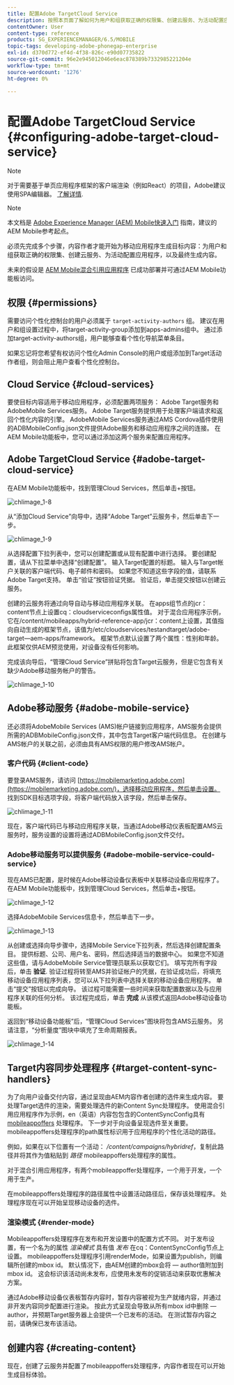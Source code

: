 ```yaml
---
title: 配置Adobe TargetCloud Service
description: 按照本页面了解如何为用户和组获取正确的权限集、创建云服务、为活动配置应用程序，以及最终生成内容。
contentOwner: User
content-type: reference
products: SG_EXPERIENCEMANAGER/6.5/MOBILE
topic-tags: developing-adobe-phonegap-enterprise
exl-id: d370d772-ef4d-4f38-826c-e90d07735822
source-git-commit: 96e2e945012046e6eac878389b7332985221204e
workflow-type: tm+mt
source-wordcount: '1276'
ht-degree: 0%

---
```


# 配置Adobe TargetCloud Service {#configuring-adobe-target-cloud-service}

>[!NOTE]
>
>对于需要基于单页应用程序框架的客户端渲染（例如React）的项目，Adobe建议使用SPA编辑器。 [了解详情](/help/sites-developing/spa-overview.md).

>[!NOTE]
>
>本文档是 [Adobe Experience Manager (AEM) Mobile快速入门](/help/mobile/getting-started-aem-mobile.md) 指南，建议的AEM Mobile参考起点。

必须先完成多个步骤，内容作者才能开始为移动应用程序生成目标内容：为用户和组获取正确的权限集、创建云服务、为活动配置应用程序，以及最终生成内容。

未来的假设是 [AEM Mobile混合引用应用程序](https://github.com/Adobe-Marketing-Cloud-Apps/aem-mobile-hybrid-reference) 已成功部署并可通过AEM Mobile功能板访问。

## 权限 {#permissions}

需要访问个性化控制台的用户必须属于 `target-activity-authors` 组。 建议在用户和组设置过程中，将target-activity-group添加到apps-admins组中。 通过添加target-activity-authors组，用户能够查看个性化导航菜单条目。

如果忘记将您希望有权访问个性化Admin Console的用户或组添加到Target活动作者组，则会阻止用户查看个性化控制台。

## Cloud Service {#cloud-services}

要使目标内容适用于移动应用程序，必须配置两项服务： Adobe Target服务和AdobeMobile Services服务。 Adobe Target服务提供用于处理客户端请求和返回个性化内容的引擎。 AdobeMobile Services服务通过AMS Cordova插件使用的ADBMobileConfig.json文件提供Adobe服务和移动应用程序之间的连接。 在AEM Mobile功能板中，您可以通过添加这两个服务来配置应用程序。

## Adobe TargetCloud Service {#adobe-target-cloud-service}

在AEM Mobile功能板中，找到管理Cloud Services，然后单击+按钮。

![chlimage_1-8](assets/chlimage_1-8.png)

从“添加Cloud Service”向导中，选择“Adobe Target”云服务卡，然后单击下一步。

![chlimage_1-9](assets/chlimage_1-9.png)

从选择配置下拉列表中，您可以创建配置或从现有配置中进行选择。 要创建配置，请从下拉菜单中选择“创建配置”。 输入Target配置的标题。 输入与Target帐户关联的客户端代码、电子邮件和密码。 如果您不知道这些字段的值，请联系Adobe Target支持。 单击“验证”按钮验证凭据。 验证后，单击提交按钮以创建云服务。

创建的云服务将通过向导自动与移动应用程序关联。 在apps组节点的jcr：content节点上设置cq：cloudserviceconfigs属性值。 对于混合应用程序示例，它在/content/mobileapps/hybrid-reference-app/jcr：content上设置，其值指向自动生成的框架节点，该值为/etc/cloudservices/testandtarget/adobe-target—aem-apps/framework。 框架节点默认设置了两个属性：性别和年龄。 此框架仅供AEM预览使用，对设备没有任何影响。

完成该向导后，“管理Cloud Service”拼贴将包含Target云服务，但是它包含有关缺少Adobe移动服务帐户的警告。

![chlimage_1-10](assets/chlimage_1-10.png)

## Adobe移动服务 {#adobe-mobile-service}

还必须将AdobeMobile Services (AMS)帐户链接到应用程序，AMS服务会提供所需的ADBMobileConfig.json文件，其中包含Target客户端代码信息。 在创建与AMS帐户的关联之前，必须由具有AMS权限的用户修改AMS帐户。

### 客户代码 {#client-code}

要登录AMS服务，请访问 [https://mobilemarketing.adobe.com](https://mobilemarketing.adobe.com/)，选择移动应用程序，然后单击设置。 找到SDK目标选项字段，将客户端代码放入该字段，然后单击保存。

![chlimage_1-11](assets/chlimage_1-11.png)

现在，客户端代码已与移动应用程序关联，当通过Adobe移动仪表板配置AMS云服务时，服务设置的设置将通过ADBMobileConfig.json文件交付。

### Adobe移动服务可以提供服务 {#adobe-mobile-service-could-service}

现在AMS已配置，是时候在Adobe移动设备仪表板中关联移动设备应用程序了。 在AEM Mobile功能板中，找到管理Cloud Services，然后单击+按钮。

![chlimage_1-12](assets/chlimage_1-12.png)

选择AdobeMobile Services信息卡，然后单击下一步。

![chlimage_1-13](assets/chlimage_1-13.png)

从创建或选择向导步骤中，选择Mobile Service下拉列表，然后选择创建配置条目。 提供标题、公司、用户名、密码，然后选择适当的数据中心。 如果您不知道这些值，请与AdobeMobile Service管理员联系以获取它们。 填写完所有字段后，单击 **验证**. 验证过程将转至AMS并验证帐户的凭据，在验证成功后，将填充移动设备应用程序列表，您可以从下拉列表中选择关联的移动设备应用程序。 单击“提交”按钮以完成向导。 该过程可能需要一些时间来获取配置数据以及与应用程序关联的任何分析。 该过程完成后，单击 **完成** 从该模式返回Adobe移动设备功能板。

返回到“移动设备功能板”后，“管理Cloud Services”图块将包含AMS云服务。 另请注意，“分析量度”图块中填充了生命周期报表。

![chlimage_1-14](assets/chlimage_1-14.png)

## Target内容同步处理程序 {#target-content-sync-handlers}

为了向用户设备交付内容，通过呈现由AEM内容作者创建的选件来生成内容。 要处理Target选件的渲染，需要处理选件的新Content Sync处理程序。 使用混合引用应用程序作为示例，en（英语）内容包包含的ContentSyncConfig具有 [mobileappoffers](https://github.com/Adobe-Marketing-Cloud-Apps/aem-mobile-hybrid-reference/blob/master/aem-package/content-author/src/main/content/jcr_root/content/mobileapps/hybrid-reference-app/en/_jcr_content/pge-app/app-config-dev/targetOffers/.content.xml) 处理程序。 下一步对于向设备呈现选件至关重要。 mobileappoffers处理程序的path属性标识用于应用程序的个性化活动的路径。

例如，如果在以下位置有一个活动： */content/campaigns/hybridref*，复制此路径并将其作为值粘贴到 *路径* mobileappoffers处理程序的属性。

对于混合引用应用程序，有两个mobileappoffer处理程序，一个用于开发，一个用于生产。

在mobileappoffers处理程序的路径属性中设置活动路径后，保存该处理程序。 处理程序现在可以开始呈现移动设备的选件。

### 渲染模式 {#render-mode}

Mobileappoffers处理程序在发布和开发设置中的配置方式不同。 对于发布设置，有一个名为的属性 *渲染模式* 具有值 *发布* 在cq：ContentSyncConfig节点上设置。 mobileappoffers处理程序引用renderMode，如果设置为publish，则编辑所创建的mbox id。 默认情况下，由AEM创建的mbox会将 — author值附加到mbox id。 这会标识该活动尚未发布，应使用未发布的促销活动来获取优惠解决方案。

通过Adobe移动设备仪表板暂存内容时，暂存内容被视为生产就绪内容，并通过非开发内容同步配置进行渲染。 按此方式呈现会导致从所有mbox id中删除 — author，并预期Target服务器上会提供一个已发布的活动。 在测试暂存内容之前，请确保已发布该活动。

## 创建内容 {#creating-content}

现在，创建了云服务并配置了mobileappoffers处理程序，内容作者现在可以开始生成目标体验。
